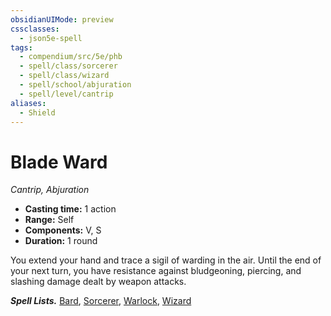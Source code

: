 ```yaml
---
obsidianUIMode: preview
cssclasses:
  - json5e-spell
tags:
  - compendium/src/5e/phb
  - spell/class/sorcerer
  - spell/class/wizard
  - spell/school/abjuration
  - spell/level/cantrip
aliases:
  - Shield
---
```

# Blade Ward
*Cantrip, Abjuration*  

- **Casting time:** 1 action
- **Range:** Self
- **Components:** V, S
- **Duration:** 1 round

You extend your hand and trace a sigil of warding in the air. Until the end of your next turn, you have resistance against bludgeoning, piercing, and slashing damage dealt by weapon attacks.

**_Spell Lists._** [Bard](http://dnd5e.wikidot.com/spells:bard), [Sorcerer](http://dnd5e.wikidot.com/spells:sorcerer), [Warlock](http://dnd5e.wikidot.com/spells:warlock), [Wizard](http://dnd5e.wikidot.com/spells:wizard)